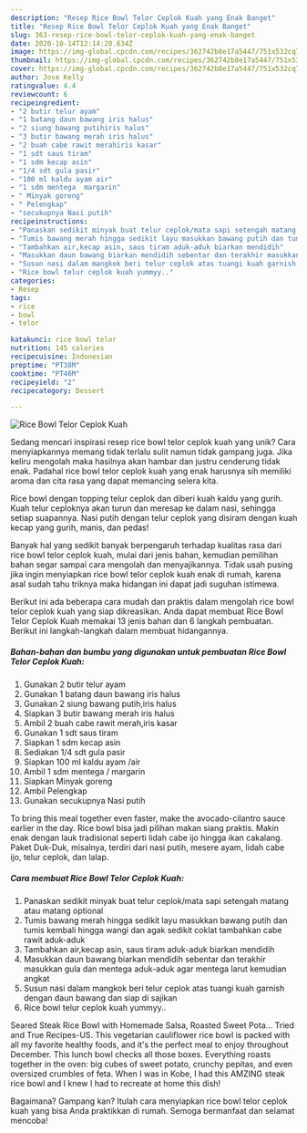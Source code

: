 ```yaml
---
description: "Resep Rice Bowl Telor Ceplok Kuah yang Enak Banget"
title: "Resep Rice Bowl Telor Ceplok Kuah yang Enak Banget"
slug: 363-resep-rice-bowl-telor-ceplok-kuah-yang-enak-banget
date: 2020-10-14T12:14:20.634Z
image: https://img-global.cpcdn.com/recipes/362742b8e17a5447/751x532cq70/rice-bowl-telor-ceplok-kuah-foto-resep-utama.jpg
thumbnail: https://img-global.cpcdn.com/recipes/362742b8e17a5447/751x532cq70/rice-bowl-telor-ceplok-kuah-foto-resep-utama.jpg
cover: https://img-global.cpcdn.com/recipes/362742b8e17a5447/751x532cq70/rice-bowl-telor-ceplok-kuah-foto-resep-utama.jpg
author: Jose Kelly
ratingvalue: 4.4
reviewcount: 6
recipeingredient:
- "2 butir telur ayam"
- "1 batang daun bawang iris halus"
- "2 siung bawang putihiris halus"
- "3 butir bawang merah iris halus"
- "2 buah cabe rawit merahiris kasar"
- "1 sdt saus tiram"
- "1 sdm kecap asin"
- "1/4 sdt gula pasir"
- "100 ml kaldu ayam air"
- "1 sdm mentega  margarin"
- " Minyak goreng"
- " Pelengkap"
- "secukupnya Nasi putih"
recipeinstructions:
- "Panaskan sedikit minyak buat telur ceplok/mata sapi setengah matang atau matang optional"
- "Tumis bawang merah hingga sedikit layu masukkan bawang putih dan tumis kembali hingga wangi dan agak sedikit coklat tambahkan cabe rawit aduk-aduk"
- "Tambahkan air,kecap asin, saus tiram aduk-aduk biarkan mendidih"
- "Masukkan daun bawang biarkan mendidih sebentar dan terakhir masukkan gula dan mentega aduk-aduk agar mentega larut kemudian angkat"
- "Susun nasi dalam mangkok beri telur ceplok atas tuangi kuah garnish dengan daun bawang dan siap di sajikan"
- "Rice bowl telur ceplok kuah yummyy.."
categories:
- Resep
tags:
- rice
- bowl
- telor

katakunci: rice bowl telor 
nutrition: 145 calories
recipecuisine: Indonesian
preptime: "PT38M"
cooktime: "PT46M"
recipeyield: "2"
recipecategory: Dessert

---
```



![Rice Bowl Telor Ceplok Kuah](https://img-global.cpcdn.com/recipes/362742b8e17a5447/751x532cq70/rice-bowl-telor-ceplok-kuah-foto-resep-utama.jpg)

Sedang mencari inspirasi resep rice bowl telor ceplok kuah yang unik? Cara menyiapkannya memang tidak terlalu sulit namun tidak gampang juga. Jika keliru mengolah maka hasilnya akan hambar dan justru cenderung tidak enak. Padahal rice bowl telor ceplok kuah yang enak harusnya sih memiliki aroma dan cita rasa yang dapat memancing selera kita.

Rice bowl dengan topping telur ceplok dan diberi kuah kaldu yang gurih. Kuah telur ceploknya akan turun dan meresap ke dalam nasi, sehingga setiap suapannya. Nasi putih dengan telur ceplok yang disiram dengan kuah kecap yang gurih, manis, dan pedas!

Banyak hal yang sedikit banyak berpengaruh terhadap kualitas rasa dari rice bowl telor ceplok kuah, mulai dari jenis bahan, kemudian pemilihan bahan segar sampai cara mengolah dan menyajikannya. Tidak usah pusing jika ingin menyiapkan rice bowl telor ceplok kuah enak di rumah, karena asal sudah tahu triknya maka hidangan ini dapat jadi suguhan istimewa.


Berikut ini ada beberapa cara mudah dan praktis dalam mengolah rice bowl telor ceplok kuah yang siap dikreasikan. Anda dapat membuat Rice Bowl Telor Ceplok Kuah memakai 13 jenis bahan dan 6 langkah pembuatan. Berikut ini langkah-langkah dalam membuat hidangannya.

<!--inarticleads1-->

##### Bahan-bahan dan bumbu yang digunakan untuk pembuatan Rice Bowl Telor Ceplok Kuah:

1. Gunakan 2 butir telur ayam
1. Gunakan 1 batang daun bawang iris halus
1. Gunakan 2 siung bawang putih,iris halus
1. Siapkan 3 butir bawang merah iris halus
1. Ambil 2 buah cabe rawit merah,iris kasar
1. Gunakan 1 sdt saus tiram
1. Siapkan 1 sdm kecap asin
1. Sediakan 1/4 sdt gula pasir
1. Siapkan 100 ml kaldu ayam /air
1. Ambil 1 sdm mentega / margarin
1. Siapkan  Minyak goreng
1. Ambil  Pelengkap
1. Gunakan secukupnya Nasi putih


To bring this meal together even faster, make the avocado-cilantro sauce earlier in the day. Rice bowl bisa jadi pilihan makan siang praktis. Makin enak dengan lauk tradisional seperti lidah cabe ijo hingga ikan cakalang. Paket Duk-Duk, misalnya, terdiri dari nasi putih, mesere ayam, lidah cabe ijo, telur ceplok, dan lalap. 

<!--inarticleads2-->

##### Cara membuat Rice Bowl Telor Ceplok Kuah:

1. Panaskan sedikit minyak buat telur ceplok/mata sapi setengah matang atau matang optional
1. Tumis bawang merah hingga sedikit layu masukkan bawang putih dan tumis kembali hingga wangi dan agak sedikit coklat tambahkan cabe rawit aduk-aduk
1. Tambahkan air,kecap asin, saus tiram aduk-aduk biarkan mendidih
1. Masukkan daun bawang biarkan mendidih sebentar dan terakhir masukkan gula dan mentega aduk-aduk agar mentega larut kemudian angkat
1. Susun nasi dalam mangkok beri telur ceplok atas tuangi kuah garnish dengan daun bawang dan siap di sajikan
1. Rice bowl telur ceplok kuah yummyy..


Seared Steak Rice Bowl with Homemade Salsa, Roasted Sweet Pota… Tried and True Recipes-US. This vegetarian cauliflower rice bowl is packed with all my favorite healthy foods, and it&#39;s the perfect meal to enjoy throughout December. This lunch bowl checks all those boxes. Everything roasts together in the oven: big cubes of sweet potato, crunchy pepitas, and even oversized crumbles of feta. When I was in Kobe, I had this AMZING steak rice bowl and I knew I had to recreate at home this dish! 

Bagaimana? Gampang kan? Itulah cara menyiapkan rice bowl telor ceplok kuah yang bisa Anda praktikkan di rumah. Semoga bermanfaat dan selamat mencoba!
